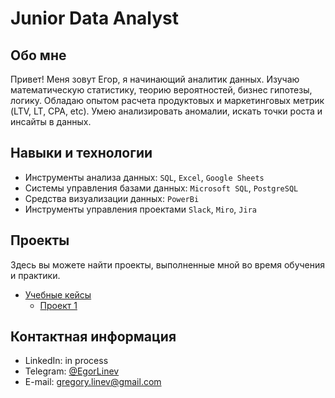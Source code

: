 # Junior Data Analyst

## Обо мне 

Привет! Меня зовут Егор, я начинающий аналитик данных. 
Изучаю математическую статистику, теорию вероятностей, бизнес гипотезы, логику. 
Обладаю опытом расчета продуктовых и маркетинговых метрик (LTV, LT, CPA, etc). 
Умею анализировать аномалии, искать точки роста и инсайты в данных.
<br>


## Навыки и технологии
- Инструменты анализа данных: ``SQL``, ``Excel``, ``Google Sheets``
- Системы управления базами данных: ``Microsoft SQL``, ``PostgreSQL``
- Средства визуализации данных: ``PowerBi``
- Инструменты управления проектами ``Slack``, ``Miro``, ``Jira``
  
## Проекты
Здесь вы можете найти проекты, выполненные мной во время обучения и практики.
<br>
- [Учебные кейсы](https://github.com/EgorLinev/StudyProjects)
	+ [Проект 1](https://github.com/EgorLinev/StudyProjects/Modeling%20changes%20in%20student%20balances)
 
## Контактная информация
- LinkedIn:  in process
- Telegram: [@EgorLinev](https://t.me/EgorLinev)
- E-mail: gregory.linev@gmail.com

